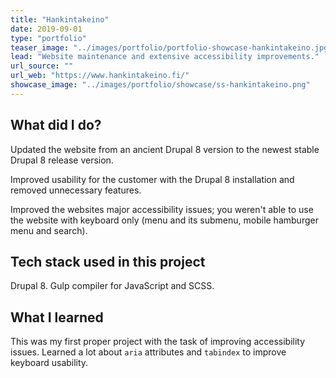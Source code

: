 ```yaml
---
title: "Hankintakeino"
date: 2019-09-01
type: "portfolio"
teaser_image: "../images/portfolio/portfolio-showcase-hankintakeino.jpg"
lead: "Website maintenance and extensive accessibility improvements."
url_source: ""
url_web: "https://www.hankintakeino.fi/"
showcase_image: "../images/portfolio/showcase/ss-hankintakeino.png"
---
```

## What did I do?

Updated the website from an ancient Drupal 8 version to the newest stable Drupal 8 release version.

Improved usability for the customer with the Drupal 8 installation and removed unnecessary features.

Improved the websites major accessibility issues; you weren't able to use the website with keyboard only (menu and its submenu, mobile hamburger menu and search).

## Tech stack used in this project

Drupal 8. Gulp compiler for JavaScript and SCSS.

## What I learned

This was my first proper project with the task of improving accessibility issues. Learned a lot about `aria` attributes  and `tabindex` to improve keyboard usability.